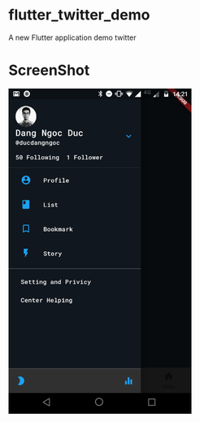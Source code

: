 # flutter_twitter_demo

A new Flutter application demo twitter

# ScreenShot

<img alt="Android screenshot" src="demo/Screenshot_20190114-142137.png" height="640">